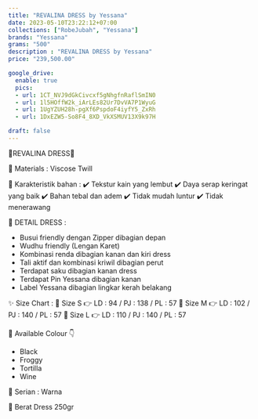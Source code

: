 ```yaml
---
title: "REVALINA DRESS by Yessana"
date: 2023-05-10T23:22:12+07:00
collections: ["RobeJubah", "Yessana"]
brands: "Yessana"
grams: "500"
description : "REVALINA DRESS by Yessana"
price: "239,500.00"

google_drive:
  enable: true
  pics:
  - url: 1CT_NVJ9dGkCivcxf5gNhgfnRaflSmIN0
  - url: 1l5HOffW2k_iArLEs82Ur7DvVA7P1WyuG
  - url: 1UgYZUH28h-pgXf6PspdoF4iyfY5_ZxRh
  - url: 1DxEZW5-So8F4_8XD_VkXSMUV13X9k97H

draft: false
---
```


🌸REVALINA DRESS🌸

💎 Materials : Viscose Twill

💎 Karakteristik bahan :
✔️ Tekstur kain yang lembut
✔️ Daya serap keringat yang baik
✔️ Bahan tebal dan adem
✔️ Tidak mudah luntur
✔️ Tidak menerawang

💎 DETAIL DRESS :
- Busui friendly dengan Zipper dibagian depan
- Wudhu friendly (Lengan Karet)
- Kombinasi renda dibagian kanan dan kiri dress
- Tali aktif dan kombinasi kriwil dibagian perut
- Terdapat saku dibagian kanan dress
- Terdapat Pin Yessana dibagian kanan
- Label Yessana dibagian lingkar kerah belakang

✨ Size Chart :
🍭 Size S 👉 LD : 94 / PJ : 138 / PL : 57
🍭 Size M 👉 LD : 102 / PJ : 140 / PL : 57
🍭 Size L 👉 LD : 110 / PJ : 140 / PL : 57


💎 Available Colour 👇
- Black
- Froggy
- Tortilla
- Wine

💎 Serian :
Warna

💎 Berat Dress
250gr

